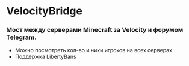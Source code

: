 # VelocityBridge
### Мост между серверами Minecraft за Velocity и форумом Telegram.
* Можно посмотреть кол-во и ники игроков на всех серверах
* Поддержка LibertyBans